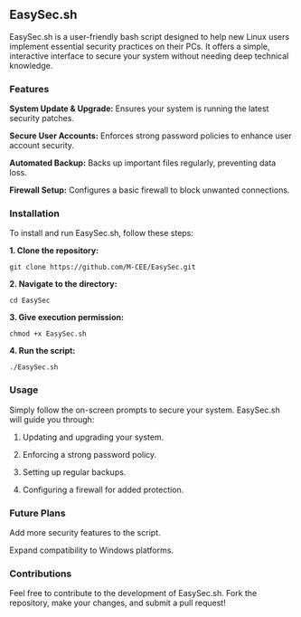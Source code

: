 ## EasySec.sh

EasySec.sh is a user-friendly bash script designed to help new Linux users implement essential security practices on their PCs. It offers a simple, interactive interface to secure your system without needing deep technical knowledge.

### Features

**System Update & Upgrade:** Ensures your system is running the latest security patches.

**Secure User Accounts:** Enforces strong password policies to enhance user account security.

**Automated Backup:** Backs up important files regularly, preventing data loss.

**Firewall Setup:** Configures a basic firewall to block unwanted connections.



### Installation

To install and run EasySec.sh, follow these steps:

**1. Clone the repository:**

`git clone https://github.com/M-CEE/EasySec.git`


**2. Navigate to the directory:**

`cd EasySec`


**3. Give execution permission:**

`chmod +x EasySec.sh`


**4. Run the script:**

`./EasySec.sh`



### Usage

Simply follow the on-screen prompts to secure your system. EasySec.sh will guide you through:

1. Updating and upgrading your system.


2. Enforcing a strong password policy.


3. Setting up regular backups.


4. Configuring a firewall for added protection.



### Future Plans

Add more security features to the script.

Expand compatibility to Windows platforms.


### Contributions

Feel free to contribute to the development of EasySec.sh.
Fork the repository, make your changes, and submit a pull request!
